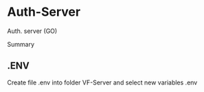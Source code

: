 # Auth-Server
Auth. server (GO)

Summary

## .ENV

Create file .env into folder VF-Server and select new variables .env